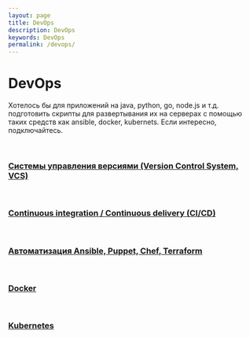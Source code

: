 ```yaml
---
layout: page
title: DevOps
description: DevOps
keywords: DevOps
permalink: /devops/
---
```


# DevOps

Хотелось бы для приложений на java, python, go, node.js и т.д. подготовить скрипты для развертывания их на серверах с помощью таких средств как ansible, docker, kubernets. Если интересно, подключайтесь.

<br/>

### [Системы управления версиями (Version Control System, VCS)](/dev/git/)

<br/>

### [Continuous integration / Continuous delivery (CI/CD)](/devops/ci-cd/)

<br/>

### [Автоматизация Ansible, Puppet, Chef, Terraform](/devops/tools/)

<br/>

### [Docker](/devops/containers/docker/)

<br/>

### [Kubernetes](/devops/containers/kubernetes/)
